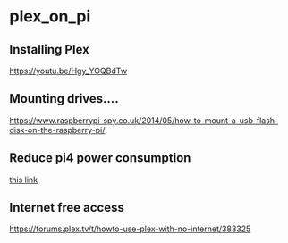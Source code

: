 # plex_on_pi


## Installing Plex

https://youtu.be/Hgy_YOQBdTw

## Mounting drives....

https://www.raspberrypi-spy.co.uk/2014/05/how-to-mount-a-usb-flash-disk-on-the-raspberry-pi/

## Reduce pi4 power consumption

[this link](https://blues.io/blog/tips-tricks-optimizing-raspberry-pi-power/#:~:text=Disable%20Wi%2DFi%20and%20Bluetooth,-%E2%9A%A1%EF%B8%8F%20Power%20Saved&text=If%20your%20solution%20isn't,trouble%20interfacing%20with%20your%20Pi!&text=To%20re%2Denable%20Wi%2DFi,from%20the%20file%20and%20reboot.)

## Internet free access

https://forums.plex.tv/t/howto-use-plex-with-no-internet/383325
